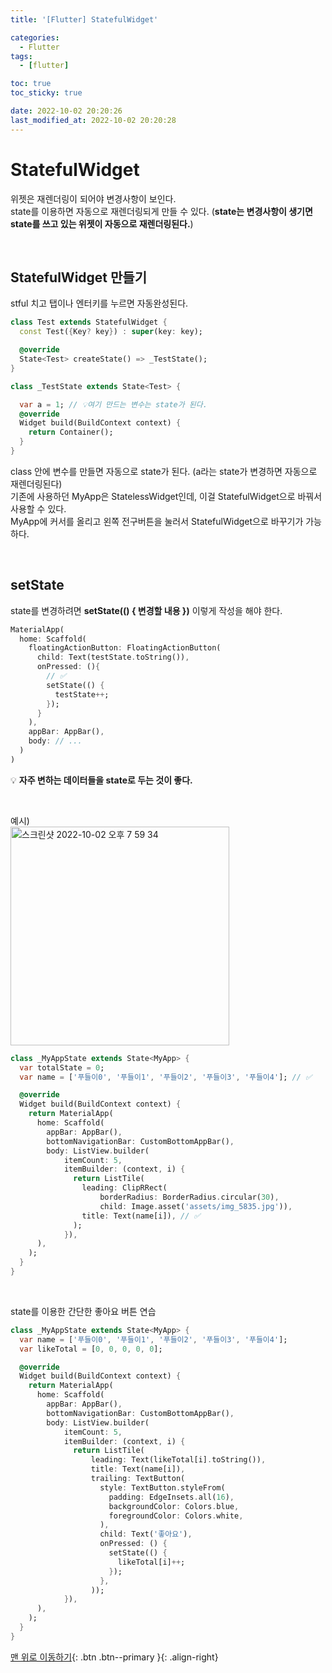 ```yaml
---
title: '[Flutter] StatefulWidget'

categories:
  - Flutter
tags:
  - [flutter]

toc: true
toc_sticky: true

date: 2022-10-02 20:20:26
last_modified_at: 2022-10-02 20:20:28
---
```


# StatefulWidget

위젯은 재렌더링이 되어야 변경사항이 보인다.<br>
state를 이용하면 자동으로 재렌더링되게 만들 수 있다. (**state는 변경사항이 생기면 state를 쓰고 있는 위젯이 자동으로 재렌더링된다.**)

<br>

## StatefulWidget 만들기

stful 치고 탭이나 엔터키를 누르면 자동완성된다.

```dart
class Test extends StatefulWidget {
  const Test({Key? key}) : super(key: key);

  @override
  State<Test> createState() => _TestState();
}

class _TestState extends State<Test> {

  var a = 1; // 💡여기 만드는 변수는 state가 된다.
  @override
  Widget build(BuildContext context) {
    return Container();
  }
}
```

class 안에 변수를 만들면 자동으로 state가 된다. (a라는 state가 변경하면 자동으로 재렌더링된다)<br>
기존에 사용하던 MyApp은 StatelessWidget인데, 이걸 StatefulWidget으로 바꿔서 사용할 수 있다.<br>
MyApp에 커서를 올리고 왼쪽 전구버튼을 눌러서 StatefulWidget으로 바꾸기가 가능하다.

<br>

## setState

state를 변경하려면 **setState(() { 변경할 내용 })** 이렇게 작성을 해야 한다.

```dart
MaterialApp(
  home: Scaffold(
    floatingActionButton: FloatingActionButton(
      child: Text(testState.toString()),
      onPressed: (){
        // ✅
        setState(() {
          testState++;
        });
      }
    ),
    appBar: AppBar(),
    body: // ...
  )
)
```

💡 **자주 변하는 데이터들을 state로 두는 것이 좋다.**

<br>

예시) <br>
<img width="350" alt="스크린샷 2022-10-02 오후 7 59 34" src="https://user-images.githubusercontent.com/74447464/193450622-acb54677-86d5-457d-b6cd-cb335bb5a624.png">

```dart
class _MyAppState extends State<MyApp> {
  var totalState = 0;
  var name = ['푸들이0', '푸들이1', '푸들이2', '푸들이3', '푸들이4']; // ✅

  @override
  Widget build(BuildContext context) {
    return MaterialApp(
      home: Scaffold(
        appBar: AppBar(),
        bottomNavigationBar: CustomBottomAppBar(),
        body: ListView.builder(
            itemCount: 5,
            itemBuilder: (context, i) {
              return ListTile(
                leading: ClipRRect(
                    borderRadius: BorderRadius.circular(30),
                    child: Image.asset('assets/img_5835.jpg')),
                title: Text(name[i]), // ✅
              );
            }),
      ),
    );
  }
}
```

<br>

state를 이용한 간단한 좋아요 버튼 연습

```dart
class _MyAppState extends State<MyApp> {
  var name = ['푸들이0', '푸들이1', '푸들이2', '푸들이3', '푸들이4'];
  var likeTotal = [0, 0, 0, 0, 0];

  @override
  Widget build(BuildContext context) {
    return MaterialApp(
      home: Scaffold(
        appBar: AppBar(),
        bottomNavigationBar: CustomBottomAppBar(),
        body: ListView.builder(
            itemCount: 5,
            itemBuilder: (context, i) {
              return ListTile(
                  leading: Text(likeTotal[i].toString()),
                  title: Text(name[i]),
                  trailing: TextButton(
                    style: TextButton.styleFrom(
                      padding: EdgeInsets.all(16),
                      backgroundColor: Colors.blue,
                      foregroundColor: Colors.white,
                    ),
                    child: Text('좋아요'),
                    onPressed: () {
                      setState(() {
                        likeTotal[i]++;
                      });
                    },
                  ));
            }),
      ),
    );
  }
}
```

[맨 위로 이동하기](#){: .btn .btn--primary }{: .align-right}
